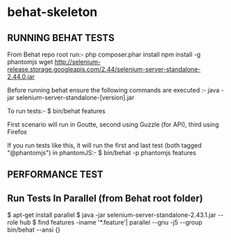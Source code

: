 behat-skeleton
==============
RUNNING BEHAT TESTS
-------------------

From Behat repo root run:-
php composer.phar install
npm install -g phantomjs
wget http://selenium-release.storage.googleapis.com/2.44/selenium-server-standalone-2.44.0.jar

Before running behat ensure the following commands are executed :-
java -jar selenium-server-standalone-[version].jar

To run tests:-
$ bin/behat features

First scenario will run in Goutte, second using Guzzle (for API), third using Firefox

If you run tests like this, it will run the first and last test (both tagged "@phantomjs") in phantomJS:-
$ bin/behat -p phantomjs features


PERFORMANCE TEST
----------------

Run Tests In Parallel (from Behat root folder)
----------------------------------------------

$ apt-get install parallel
$ java -jar selenium-server-standalone-2.43.1.jar --role hub
$ find features -iname '*.feature'|  parallel --gnu -j5 --group bin/behat --ansi {}
